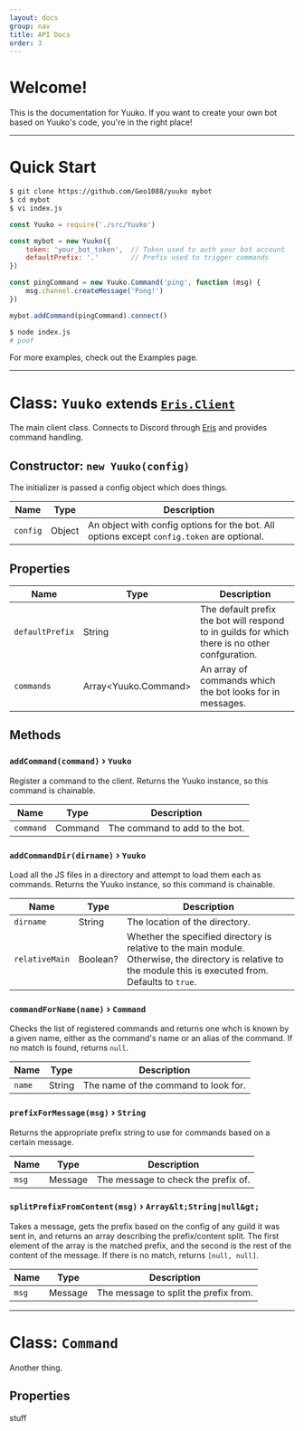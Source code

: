 ```yaml
---
layout: docs
group: nav
title: API Docs
order: 3
---
```

# Welcome!

This is the documentation for Yuuko. If you want to create your own bot based on Yuuko's code, you're in the right place!

---

# Quick Start

```bash
$ git clone https://github.com/Geo1088/yuuko mybot
$ cd mybot
$ vi index.js
```

```js
const Yuuko = require('./src/Yuuko')

const mybot = new Yuuko({
    token: 'your_bot_token',  // Token used to auth your bot account
    defaultPrefix: '.'        // Prefix used to trigger commands
})

const pingCommand = new Yuuko.Command('ping', function (msg) {
    msg.channel.createMessage('Pong!')
})

mybot.addCommand(pingCommand).connect()
```

```bash
$ node index.js
# poof
```

For more examples, check out the Examples page.

---

# Class: `Yuuko` <small>extends [`Eris.Client`](https://abal.moe/Eris/docs/Client)</small>

The main client class. Connects to Discord through [Eris](https://npmjs.com/package/eris) and provides command handling.

## Constructor: `new Yuuko(config)`

The initializer is passed a config object which does things.

Name | Type | Description
-----|------|------------
`config` | Object | An object with config options for the bot. All options except `config.token` are optional.

## Properties

Name | Type | Description
-----|------|------------
`defaultPrefix` | String | The default prefix the bot will respond to in guilds for which there is no other confguration.
`commands` | Array<Yuuko.Command> | An array of commands which the bot looks for in messages.

## Methods

### `addCommand(command)` &rsaquo; `Yuuko`

Register a command to the client. Returns the Yuuko instance, so this command is chainable.

Name | Type | Description
-----|------|------------
`command` | Command | The command to add to the bot.

### `addCommandDir(dirname)` &rsaquo; `Yuuko`

Load all the JS files in a directory and attempt to load them each as commands. Returns the Yuuko instance, so this command is chainable.

Name | Type | Description
-----|------|------------
`dirname` | String | The location of the directory.
`relativeMain` | Boolean? | Whether the specified directory is relative to the main module. Otherwise, the directory is relative to the module this is executed from. Defaults to `true`.

### `commandForName(name)` &rsaquo; `Command`

Checks the list of registered commands and returns one whch is known by a given name, either as the command's name or an alias of the command. If no match is found, returns `null`.

Name | Type | Description
-----|------|------------
`name` | String | The name of the command to look for.

### `prefixForMessage(msg)` &rsaquo; `String`

Returns the appropriate prefix string to use for commands based on a certain message.

Name | Type | Description
-----|------|------------
`msg` | Message | The message to check the prefix of.

### `splitPrefixFromContent(msg)` &rsaquo; `Array&lt;String|null&gt;`

Takes a message, gets the prefix based on the config of any guild it was sent in, and returns an array describing the prefix/content split. The first element of the array is the matched prefix, and the second is the rest of the content of the message. If there is no match, returns `[null, null]`.

Name | Type | Description
-----|------|------------
`msg` | Message | The message to split the prefix from.

---

# Class: `Command`

Another thing.

## Properties

stuff
